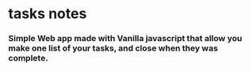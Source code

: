 # tasks notes
### Simple Web app made with Vanilla javascript that allow you make one list of your tasks, and close when they was complete.
